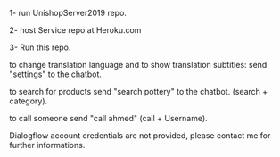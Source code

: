 
1- run UnishopServer2019 repo.

2- host Service repo at Heroku.com

3- Run this repo. 

to change translation language and to show translation subtitles: send "settings" to the chatbot.

to search for products  send "search pottery" to the chatbot. (search + category).

to call someone send "call ahmed"  (call + Username).

Dialogflow account credentials are not provided, please contact me for further informations.
